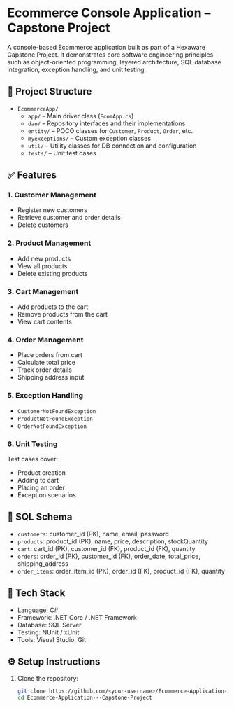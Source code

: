 # Ecommerce Console Application – Capstone Project

A console-based Ecommerce application built as part of a Hexaware Capstone Project. It demonstrates core software engineering principles such as object-oriented programming, layered architecture, SQL database integration, exception handling, and unit testing.

## 📁 Project Structure

- `EcommerceApp/`
  - `app/` – Main driver class (`EcomApp.cs`)
  - `dao/` – Repository interfaces and their implementations
  - `entity/` – POCO classes for `Customer`, `Product`, `Order`, etc.
  - `myexceptions/` – Custom exception classes
  - `util/` – Utility classes for DB connection and configuration
  - `tests/` – Unit test cases
 
    
## ✅ Features

### 1. Customer Management
- Register new customers
- Retrieve customer and order details
- Delete customers

### 2. Product Management
- Add new products
- View all products
- Delete existing products

### 3. Cart Management
- Add products to the cart
- Remove products from the cart
- View cart contents

### 4. Order Management
- Place orders from cart
- Calculate total price
- Track order details
- Shipping address input

### 5. Exception Handling
- `CustomerNotFoundException`
- `ProductNotFoundException`
- `OrderNotFoundException`

### 6. Unit Testing
Test cases cover:
- Product creation
- Adding to cart
- Placing an order
- Exception scenarios

## 🧱 SQL Schema

- `customers`: customer_id (PK), name, email, password
- `products`: product_id (PK), name, price, description, stockQuantity
- `cart`: cart_id (PK), customer_id (FK), product_id (FK), quantity
- `orders`: order_id (PK), customer_id (FK), order_date, total_price, shipping_address
- `order_items`: order_item_id (PK), order_id (FK), product_id (FK), quantity

## 🔌 Tech Stack

- Language: C#
- Framework: .NET Core / .NET Framework
- Database: SQL Server
- Testing: NUnit / xUnit
- Tools: Visual Studio, Git

## ⚙️ Setup Instructions

1. Clone the repository:
   ```bash
   git clone https://github.com/<your-username>/Ecommerce-Application---Capstone-Project.git
   cd Ecommerce-Application---Capstone-Project
